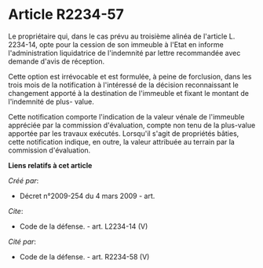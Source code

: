 # Article R2234-57

Le propriétaire qui, dans le cas prévu au troisième alinéa de l'article L. 2234-14, opte pour la cession de son immeuble à
l'Etat en informe l'administration liquidatrice de l'indemnité par lettre recommandée avec demande d'avis de réception. 

Cette option est irrévocable et est formulée, à peine de forclusion, dans les trois mois de la notification à l'intéressé de
la décision reconnaissant le changement apporté à la destination de l'immeuble et fixant le montant de l'indemnité de plus-
value. 

Cette notification comporte l'indication de la valeur vénale de l'immeuble appréciée par la commission d'évaluation, compte
non tenu de la plus-value apportée par les travaux exécutés. Lorsqu'il s'agit de propriétés bâties, cette notification
indique, en outre, la valeur attribuée au terrain par la commission d'évaluation.

**Liens relatifs à cet article**

_Créé par_:

  - Décret n°2009-254 du 4 mars 2009 - art.

_Cite_:

  - Code de la défense. - art. L2234-14 (V)

_Cité par_:

  - Code de la défense. - art. R2234-58 (V)
